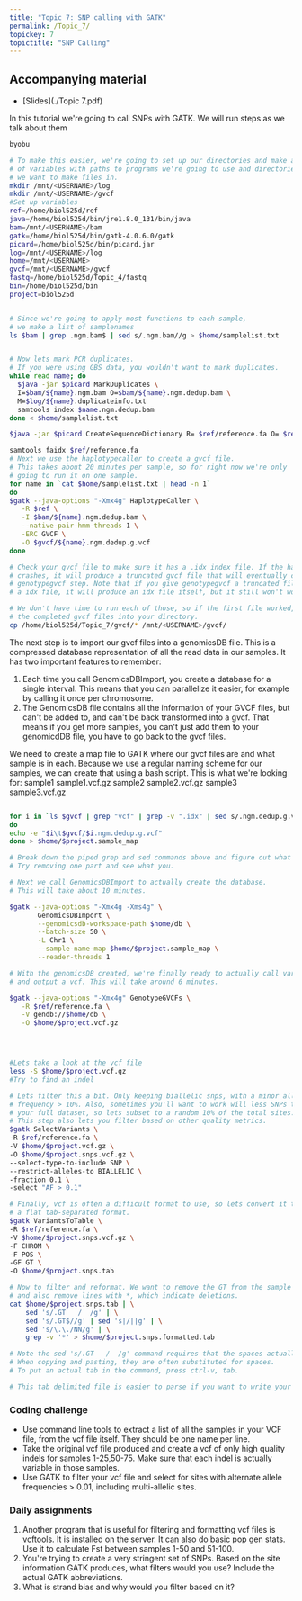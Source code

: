```yaml
---
title: "Topic 7: SNP calling with GATK"
permalink: /Topic_7/
topickey: 7
topictitle: "SNP Calling"
---
```


## Accompanying material
* [Slides](./Topic 7.pdf)

In this tutorial we're going to call SNPs with GATK. We will run steps as we talk about them
```bash
byobu

# To make this easier, we're going to set up our directories and make a bunch
# of variables with paths to programs we're going to use and directories
# we want to make files in.
mkdir /mnt/<USERNAME>/log
mkdir /mnt/<USERNAME>/gvcf
#Set up variables
ref=/home/biol525d/ref
java=/home/biol525d/bin/jre1.8.0_131/bin/java
bam=/mnt/<USERNAME>/bam
gatk=/home/biol525d/bin/gatk-4.0.6.0/gatk
picard=/home/biol525d/bin/picard.jar
log=/mnt/<USERNAME>/log
home=/mnt/<USERNAME>
gvcf=/mnt/<USERNAME>/gvcf
fastq=/home/biol525d/Topic_4/fastq
bin=/home/biol525d/bin
project=biol525d


# Since we're going to apply most functions to each sample,
# we make a list of samplenames
ls $bam | grep .ngm.bam$ | sed s/.ngm.bam//g > $home/samplelist.txt


# Now lets mark PCR duplicates.
# If you were using GBS data, you wouldn't want to mark duplicates.
while read name; do
  $java -jar $picard MarkDuplicates \
  I=$bam/${name}.ngm.bam O=$bam/${name}.ngm.dedup.bam \
  M=$log/${name}.duplicateinfo.txt
  samtools index $name.ngm.dedup.bam
done < $home/samplelist.txt

$java -jar $picard CreateSequenceDictionary R= $ref/reference.fa O= $ref/reference.dict

samtools faidx $ref/reference.fa
# Next we use the haplotypecaller to create a gvcf file.
# This takes about 20 minutes per sample, so for right now we're only
# going to run it on one sample.
for name in `cat $home/samplelist.txt | head -n 1`
do
$gatk --java-options "-Xmx4g" HaplotypeCaller \
   -R $ref \
   -I $bam/${name}.ngm.dedup.bam \
   --native-pair-hmm-threads 1 \
   -ERC GVCF \
   -O $gvcf/${name}.ngm.dedup.g.vcf
done

# Check your gvcf file to make sure it has a .idx index file. If the haplotypecaller
# crashes, it will produce a truncated gvcf file that will eventually crash the
# genotypegvcf step. Note that if you give genotypegvcf a truncated file without
# a idx file, it will produce an idx file itself, but it still won't work.

# We don't have time to run each of those, so if the first file worked, copy
# the completed gvcf files into your directory.
cp /home/biol525d/Topic_7/gvcf/* /mnt/<USERNAME>/gvcf/

```

The next step is to import our gvcf files into a genomicsDB file. This is a compressed database representation of all the read data in our samples. It has two important features to remember:
1) Each time you call GenomicsDBImport, you create a database for a single interval. This means that you can parallelize it easier, for example by calling it once per chromosome.
2) The GenomicsDB file contains all the information of your GVCF files, but can't be added to, and can't be back transformed into a gvcf. That means if you get more samples, you can't just add them to your genomicdDB file, you have to go back to the gvcf files.


We need to create a map file to GATK where our gvcf files are and what sample is in each. Because we use a regular naming scheme for our samples, we can create that using a bash script.
This is what we're looking for:
sample1      sample1.vcf.gz
sample2      sample2.vcf.gz
sample3      sample3.vcf.gz

```bash

for i in `ls $gvcf | grep "vcf" | grep -v ".idx" | sed s/.ngm.dedup.g.vcf//g`
do
echo -e "$i\t$gvcf/$i.ngm.dedup.g.vcf"
done > $home/$project.sample_map

# Break down the piped grep and sed commands above and figure out what they do.
# Try removing one part and see what you.

# Next we call GenomicsDBImport to actually create the database.
# This will take about 10 minutes.

$gatk --java-options "-Xmx4g -Xms4g" \
       GenomicsDBImport \
       --genomicsdb-workspace-path $home/db \
       --batch-size 50 \
       -L Chr1 \
       --sample-name-map $home/$project.sample_map \
       --reader-threads 1

# With the genomicsDB created, we're finally ready to actually call variants
# and output a vcf. This will take around 6 minutes.

$gatk --java-options "-Xmx4g" GenotypeGVCFs \
   -R $ref/reference.fa \
   -V gendb://$home/db \
   -O $home/$project.vcf.gz




#Lets take a look at the vcf file
less -S $home/$project.vcf.gz
#Try to find an indel 

# Lets filter this a bit. Only keeping biallelic snps, with a minor allele
# frequency > 10%. Also, sometimes you'll want to work will less SNPs than
# your full dataset, so lets subset to a random 10% of the total sites.
# This step also lets you filter based on other quality metrics.
$gatk SelectVariants \
-R $ref/reference.fa \
-V $home/$project.vcf.gz \
-O $home/$project.snps.vcf.gz \
--select-type-to-include SNP \
--restrict-alleles-to BIALLELIC \
-fraction 0.1 \
-select "AF > 0.1" 

# Finally, vcf is often a difficult format to use, so lets convert it to
# a flat tab-separated format.
$gatk VariantsToTable \
-R $ref/reference.fa \
-V $home/$project.snps.vcf.gz \
-F CHROM \
-F POS \
-GF GT \
-O $home/$project.snps.tab

# Now to filter and reformat. We want to remove the GT from the sample name,
# and also remove lines with *, which indicate deletions.
cat $home/$project.snps.tab | \
    sed 's/.GT   /  /g' | \
    sed 's/.GT$//g' | sed 's|/||g' | \
    sed 's/\.\./NN/g' | \
    grep -v '*' > $home/$project.snps.formatted.tab

# Note the sed 's/.GT   /  /g' command requires that the spaces actually be tabs.
# When copying and pasting, they are often substituted for spaces.
# To put an actual tab in the command, press ctrl-v, tab.

# This tab delimited file is easier to parse if you want to write your own scripts.

```
### Coding challenge
* Use command line tools to extract a list of all the samples in your VCF file, from the vcf file itself. They should be one name per line.
* Take the original vcf file produced and create a vcf of only high quality indels for samples 1-25,50-75. Make sure that each indel is actually variable in those samples.
* Use GATK to filter your vcf file and select for sites with alternate allele frequencies > 0.01, including multi-allelic sites. 

### Daily assignments
1. Another program that is useful for filtering and formatting vcf files is [vcftools](https://vcftools.github.io/index.html). It is installed on the server. It can also do basic pop gen stats. Use it to calculate Fst between samples 1-50 and 51-100.
2. You're trying to create a very stringent set of SNPs. Based on the site information GATK produces, what filters would you use? Include the actual GATK abbreviations.
3. What is strand bias and why would you filter based on it?

